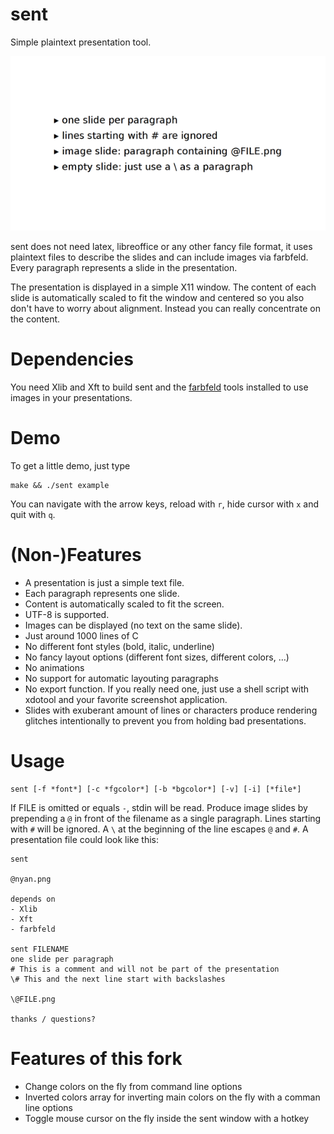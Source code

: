 # sent
Simple plaintext presentation tool.

![slide example from sent](sent-bullets-s.png)

sent does not need latex, libreoffice or any other fancy file format, it uses
plaintext files to describe the slides and can include images via farbfeld.
Every paragraph represents a slide in the presentation.

The presentation is displayed in a simple X11 window. The content of each slide
is automatically scaled to fit the window and centered so you also don't have to
worry about alignment. Instead you can really concentrate on the content.


# Dependencies

You need Xlib and Xft to build sent and the [farbfeld](http://tools.suckless.org/farbfeld/) tools installed to use
images in your presentations.

# Demo

To get a little demo, just type

	make && ./sent example

You can navigate with the arrow keys, reload with `r`, hide cursor with `x` and quit with `q`.

# (Non-)Features

- A presentation is just a simple text file.
- Each paragraph represents one slide.
- Content is automatically scaled to fit the screen.
- UTF-8 is supported.
- Images can be displayed (no text on the same slide).
- Just around 1000 lines of C
- No different font styles (bold, italic, underline)
- No fancy layout options (different font sizes, different colors, …)
- No animations
- No support for automatic layouting paragraphs
- No export function. If you really need one, just use a shell script with xdotool and your favorite screenshot application.
- Slides with exuberant amount of lines or characters produce rendering glitches intentionally to prevent you from holding bad presentations.

# Usage

	sent [-f *font*] [-c *fgcolor*] [-b *bgcolor*] [-v] [-i] [*file*]

If FILE is omitted or equals `-`, stdin will be read. Produce image slides by
prepending a `@` in front of the filename as a single paragraph. Lines starting
with `#` will be ignored. A `\` at the beginning of the line escapes `@` and
`#`. A presentation file could look like this:

	sent
	
	@nyan.png
	
	depends on
	- Xlib
	- Xft
	- farbfeld
	
	sent FILENAME
	one slide per paragraph
	# This is a comment and will not be part of the presentation
	\# This and the next line start with backslashes
	
	\@FILE.png
	
	thanks / questions?

# Features of this fork
- Change colors on the fly from command line options
- Inverted colors array for inverting main colors on the fly with a comman line options
- Toggle mouse cursor on the fly inside the sent window with a hotkey
